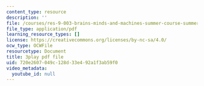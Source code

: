 ```yaml
---
content_type: resource
description: ''
file: /courses/res-9-003-brains-minds-and-machines-summer-course-summer-2015/720e2607049c128d33e492a1f3ab59f0_TjrRSOHQACw.pdf
file_type: application/pdf
learning_resource_types: []
license: https://creativecommons.org/licenses/by-nc-sa/4.0/
ocw_type: OCWFile
resourcetype: Document
title: 3play pdf file
uid: 720e2607-049c-128d-33e4-92a1f3ab59f0
video_metadata:
  youtube_id: null
---
```

